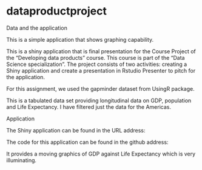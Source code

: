 # dataproductproject
Data and the application

This is a simple application that shows graphing capability.

This is a shiny application that is final presentation for the Course Project of the “Developing data products” course. This course is part of the “Data Science specialization”. The project consists of two activities: creating a Shiny application and create a presentation in Rstudio Presenter to pitch for the application.

For this assignment, we used the gapminder dataset from UsingR package.

This is a tabulated data set providing longitudinal data on GDP, population and Life Expectancy. I have filtered just the data for the Americas.

Application

The Shiny application can be found in the URL address:

The code for this application can be found in the github address:

It provides a moving graphics of GDP against Life Expectancy which is very illuminating.
